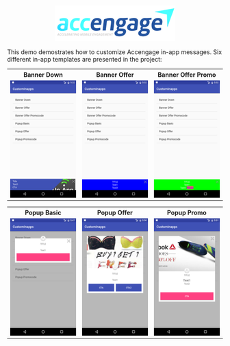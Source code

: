 <p align="center" >
    <img src=".github/accengage.png?raw=true" alt="Accengage logo" title="Accengage logo"> 
</p>

This demo demostrates how to customize Accengage in-app messages. Six different in-app templates are presented in the project:

<table>
  <tr>
    <th>Banner Down</th>
    <th>Banner Offer</th> 
    <th>Banner Offer Promo</th>
  </tr>
  <tr>
    <td><img src=".github/BannerDown.png"/></td>
    <td><img src=".github/BannerOffer.png"/></td>
    <td><img src=".github/BannerOfferPromo.png"/></td>
  </tr>
</table>

<table>
  <tr>
    <th>Popup Basic</th>
    <th>Popup Offer</th> 
    <th>Popup Promo</th>
  </tr>
  <tr>
    <td><img src=".github/PopupBasic.png"/></td>
    <td><img src=".github/PopupOffer.png"/></td>
    <td><img src=".github/PopupPromo.png"/></td>
  </tr>
</table>

